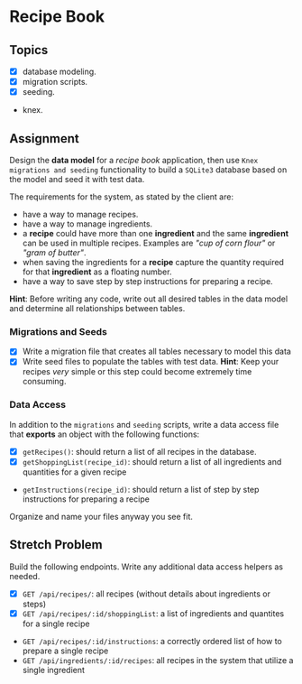# Recipe Book

## Topics

- [X] database modeling.
- [X] migration scripts.
- [X] seeding.
- knex.

## Assignment

Design the **data model** for a _recipe book_ application, then use `Knex migrations and seeding` functionality to build a `SQLite3` database based on the model and seed it with test data.

The requirements for the system, as stated by the client are:

- have a way to manage recipes.
- have a way to manage ingredients.
- a **recipe** could have more than one **ingredient** and the same **ingredient** can be used in multiple recipes. Examples are _"cup of corn flour"_ or _"gram of butter"_.
- when saving the ingredients for a **recipe** capture the quantity required for that **ingredient** as a floating number.
- have a way to save step by step instructions for preparing a recipe.

**Hint**: Before writing any code, write out all desired tables in the data model and determine all relationships between tables. 

### Migrations and Seeds

- [X] Write a migration file that creates all tables necessary to model this data
- [X] Write seed files to populate the tables with test data. **Hint**: Keep your recipes *very* simple or this step could become extremely time consuming.

### Data Access

In addition to the `migrations` and `seeding` scripts, write a data access file that **exports** an object with the following functions:

- [X] `getRecipes()`: should return a list of all recipes in the database.
- [X] `getShoppingList(recipe_id)`: should return a list of all ingredients and quantities for a given recipe
- `getInstructions(recipe_id)`: should return a list of step by step instructions for preparing a recipe

Organize and name your files anyway you see fit.

## Stretch Problem

Build the following endpoints. Write any additional data access helpers as needed.

- [X] `GET /api/recipes/`: all recipes (without details about ingredients or steps)
- [X] `GET /api/recipes/:id/shoppingList`: a list of ingredients and quantites for a single recipe
- `GET /api/recipes/:id/instructions`: a correctly ordered list of how to prepare a single recipe
- `GET /api/ingredients/:id/recipes`: all recipes in the system that utilize a single ingredient 
